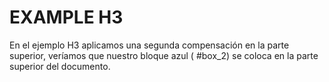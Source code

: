 # EXAMPLE H3

En el ejemplo H3 aplicamos una segunda compensación en la parte superior, veríamos que nuestro bloque azul ( #box_2) se coloca en la parte superior del documento. 